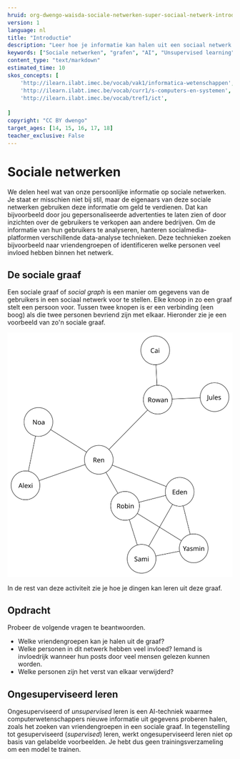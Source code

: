 ```yaml
---
hruid: org-dwengo-waisda-sociale-netwerken-super-sociaal-netwerk-introductie
version: 1
language: nl
title: "Introductie"
description: "Leer hoe je informatie kan halen uit een sociaal netwerk."
keywords: ["Sociale netwerken", "grafen", "AI", "Unsupervised learning"]
content_type: "text/markdown"
estimated_time: 10
skos_concepts: [
    'http://ilearn.ilabt.imec.be/vocab/vak1/informatica-wetenschappen', 
    'http://ilearn.ilabt.imec.be/vocab/curr1/s-computers-en-systemen',
    'http://ilearn.ilabt.imec.be/vocab/tref1/ict',

]
copyright: "CC BY dwengo"
target_ages: [14, 15, 16, 17, 18]
teacher_exclusive: False
---
```


# Sociale netwerken

We delen heel wat van onze persoonlijke informatie op sociale netwerken. Je staat er misschien niet bij stil, maar de eigenaars van deze sociale netwerken gebruiken deze informatie om geld te verdienen. Dat kan bijvoorbeeld door jou gepersonaliseerde advertenties te laten zien of door inzichten over de gebruikers te verkopen aan andere bedrijven. Om de informatie van hun gebruikers te analyseren, hanteren socialmedia-platformen verschillende data-analyse technieken. Deze technieken zoeken bijvoorbeeld naar vriendengroepen of identificeren welke personen veel invloed hebben binnen het netwerk.  

## De sociale graaf

Een sociale graaf of *social graph* is een manier om gegevens van de gebruikers in een sociaal netwerk voor te stellen. Elke knoop in zo een graaf stelt een persoon voor. Tussen twee knopen is er een verbinding (een boog) als die twee personen bevriend zijn met elkaar. Hieronder zie je een voorbeeld van zo'n sociale graaf.

!["Voorbeeld van een sociale graaf."](img/voorbeeld_sociale_graaf.svg)

In de rest van deze activiteit zie je hoe je dingen kan leren uit deze graaf.

<div class="dwengo-content assignment">
<h2 class="title">Opdracht</h2>
<div class="content">
Probeer de volgende vragen te beantwoorden.
<ul>
<li>Welke vriendengroepen kan je halen uit de graaf?</li>
<li>Welke personen in dit netwerk hebben veel invloed? Iemand is invloedrijk wanneer hun posts door veel mensen gelezen kunnen worden.</li>
<li>Welke personen zijn het verst van elkaar verwijderd? </li>
</ul>
</div>
</div>




<div class="dwengo-content sideinfo">
<h2 class="title">Ongesuperviseerd leren</h2>
<div class="content">
Ongesuperviseerd of <em>unsupervised</em> leren is een AI-techniek waarmee computerwetenschappers nieuwe informatie uit gegevens proberen halen, zoals het zoeken van vriendengroepen in een sociale graaf. In tegenstelling tot gesuperviseerd (<em>supervised</em>) leren, werkt ongesuperviseerd leren niet op basis van gelabelde voorbeelden. Je hebt dus geen trainingsverzameling om een model te trainen.  
</div>
</div>

